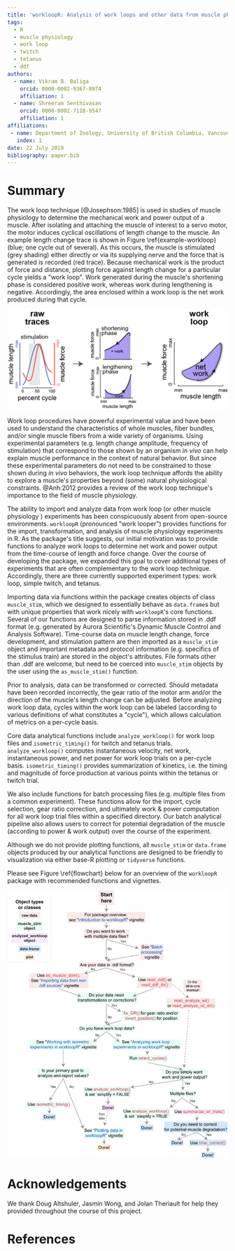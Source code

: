 ```yaml
---
title: 'workloopR: Analysis of work loops and other data from muscle physiology experiments in R'
tags:
  - R
  - muscle physiology
  - work loop
  - twitch
  - tetanus
  - ddf
authors:
  - name: Vikram B. Baliga
    orcid: 0000-0002-9367-8974
    affiliation: 1
  - name: Shreeram Senthivasan
    orcid: 0000-0002-7118-9547
    affiliation: 1
affiliations:
 - name: Department of Zoology, University of British Columbia, Vancouver, British Colombia, Canada V6T 1Z4
   index: 1
date: 22 July 2019
bibliography: paper.bib
---
```


# Summary

The work loop technique [@Josephson:1985] is used in studies of muscle physiology to determine the mechanical work and power output of a muscle. After isolating and attaching the muscle of interest to a servo motor, the motor induces cyclical oscillations of length change to the muscle. An example length change trace is shown in Figure \ref{example-workloop} (blue; one cycle out of several). As this occurs, the muscle is stimulated (grey shading) either directly or via its supplying nerve and the force that is generated is recorded (red trace). Because mechanical work is the product of force and distance, plotting force against length change for a particular cycle yields a "work loop". Work generated during the muscle's shortening phase is considered positive work, whereas work during lengthening is negative. Accordingly, the area enclosed within a work loop is the net work produced during that cycle.

![An example work loop analysis pipeline. (Left) Raw traces are shown for one length change cycle in blue. Stimulation is shown in grey shading and muscle force generation is shown in red. (Right) Net work is calculated as the difference between work in the (Middle) shortening and lengthening phases.\label{example-workloop}](images/fig1_workloop.png)

Work loop procedures have powerful experimental value and have been used to understand the characteristics of whole muscles, fiber bundles, and/or single muscle fibers from a wide variety of organisms. Using experimental parameters (e.g. length change amplitude, frequency of stimulation) that correspond to those shown by an organism *in vivo* can help explain muscle performance in the context of natural behavior. But since these experimental parameters do not need to be constrained to those shown during *in vivo* behaviors, the work loop technique affords the ability to explore a muscle's properties beyond (some) natural physiological constraints. @Anh:2012 provides a review of the work loop technique's importance to the field of muscle physiology.

The ability to import and analyze data from work loop (or other muscle physiology ) experiments has been conspicuously absent from open-source environments. ``workloopR`` (pronounced "work looper") provides functions for the import, transformation, and analysis of muscle physiology experiments in R. As the package's title suggests, our initial motivation was to provide functions to analyze work loops to determine net work and power output from the time-course of length and force change. Over the course of developing the package, we expanded this goal to cover additional types of experiments that are often complementary to the work loop technique. Accordingly, there are three currently supported experiment types: work loop, simple twitch, and tetanus.

Importing data via functions within the package creates objects of class ``muscle_stim``, which we designed to essentially behave as ``data.frame``s but with unique properties that work nicely with ``workloopR``'s core functions. Several of our functions are designed to parse information stored in .ddf format (e.g. generated by Aurora Scientific's Dynamic Muscle Control and Analysis Software). Time-course data on muscle length change, force development, and stimulation pattern are then imported as a ``muscle_stim`` object and important metadata and protocol information (e.g. specifics of the stimulus train) are stored in the object's attributes. File formats other than .ddf are welcome, but need to be coerced into ``muscle_stim`` objects by the user using the ``as_muscle_stim()`` function.

Prior to analysis, data can be transformed or corrected. Should metadata have been recorded incorrectly, the gear ratio of the motor arm and/or the direction of the muscle's length change can be adjusted. Before analyzing work loop data, cycles within the work loop can be labeled (according to various definitions of what constitutes a "cycle"), which allows calculation of metrics on a per-cycle basis.

Core data analytical functions include ``analyze_workloop()`` for work loop files and ``isometric_timing()`` for twitch and tetanus trials. ``analyze_workloop()`` computes instantaneous velocity, net work, instantaneous power, and net power for work loop trials on a per-cycle basis. ``isometric_timing()`` provides summarization of kinetics, i.e. the timing and magnitude of force production at various points within the tetanus or twitch trial.

We also include functions for batch processing files (e.g. multiple files from a common experiment). These functions allow for the import, cycle selection, gear ratio correction, and ultimately work & power computation for all work loop trial files within a specified directory.  Our batch analytical pipeline also allows users to correct for potential degradation of the muscle (according to power & work output) over the course of the experiment.

Although we do not provide plotting functions, all ``muscle_stim`` or ``data.frame`` objects produced by our analytical functions are designed to be friendly to visualization via either base-R plotting or `tidyverse` functions.

Please see Figure \ref{flowchart} below for an overview of the ``workloopR`` package with recommended functions and vignettes.

![Flow chart of suggested analysis pipeline for various work loop and isometric studies.\label{flowchart}](images/fig2_flowchart.png)

# Acknowledgements

We thank Doug Altshuler, Jasmin Wong, and Jolan Theriault for help they provided throughout the course of this project.

# References
